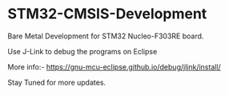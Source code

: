 # STM32-CMSIS-Development
Bare Metal Development for STM32 Nucleo-F303RE board.  

Use J-Link to debug the programs on Eclipse

More info:- https://gnu-mcu-eclipse.github.io/debug/jlink/install/

Stay Tuned for more updates. 
